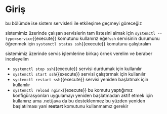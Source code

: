 # Giriş
bu bölümde ise sistem servisleri ile etkileşime geçmeyi göreceğiz

sistemimiz üzerinde çalışan servislerin tam listesini almak için `systemctl --type=service`{{execute}} komutunu kullanırız
eğer`ssh` servisinin durumunu öğrenmek için `systemctl status ssh`{{execute}} komutunu çalıştıralım

sistemimiz üzerinde servis işlemlerine birkaç örnek verelim ve beraber inceleyelim

  - `systemctl stop ssh`{{execute}} servisi durdumak için kullanılır
  - `systemctl start ssh`{{execute}} servisi çalıştırmak için kullanılır
  - `systemctl restart ssh`{{execute}} servisi yeniden başlatmak için kullanılır
  - `systemctl reload nginx`{{execute}} bu komutu yaptığımız konfigürasyonları uygulamayı yeniden başlatmadan aktif etmek için kullanırız ama .net/java da bu desteklenmez bu yüzden yeniden başlatılması yani **restart** komutunu kullanmamız gerekir